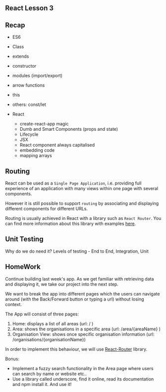 React Lesson 3
---

Recap
---
* ES6
 * Class
 * extends
 * constructor
 * modules (import/export)
 * arrow functions
 * this
 * others: const/let

* React
  * create-react-app magic
  * Dumb and Smart Components (props and state)
  * Lifecycle
  * JSX
   * React component always capitalised
   * embedding code
   * mapping arrays

Routing
----
React can be used as a `Single Page Application`, i.e. providing full experience of an application with many views within one page with several components.

However it is still possible to support `routing` by associating and displaying different components for different URLs.

Routing is usually achieved in React with a library such as `React Router`. You can find more information about this library with examples [here](https://github.com/ReactTraining/react-router).

Unit Testing
---
Why do we do need it?
Levels of testing - End to End, Integration, Unit


HomeWork
----
Continue building last week's app. As we get familiar with retrieving data and displaying it, we take our project into the next step.

We want to break the app into different pages which the users can navigate around (with the Back/Forward button or typing a url) without losing context.

The App will consist of three pages:

1. Home: displays a list of all areas (url: / )
2. Area: shows the organisations in a specific area (url: /area/{areaName} )
3. Organisation View: shows once specific organisation information (url: /organisations/{organisationName})


In order to implement this behaviour, we will use [React-Router](https://github.com/ReactTraining/react-router) library.

Bonus:
* Implement a fuzzy search functionality in the Area page where users can search by name or website etc..
* Use a library called underscore, find it online, read its documentation and npm install it. And use it!


